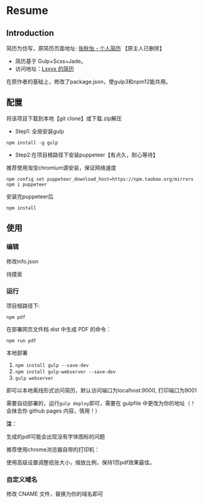 # Resume

## Introduction

简历为仿写，原简历页面地址: [张秋怡 - 个人简历](https://joyeecheung.github.io/resume/) 【原主人已删除】

- 简历基于 Gulp+Scss+Jade。  
- 访问地址：[Lxxyx 的简历](https://resume.lxxyx.cn)



在原作者的基础上，修改了package.json，使gulp3和npm12能共用。

## 配置

将该项目下载到本地【git clone】或下载.zip解压

- Step1: 全局安装gulp

```
npm install -g gulp
```

- Step2:在项目根路径下安装puppeteer【有点久，耐心等待】

推荐使用淘宝chromium源安装，保证网络速度

```
npm config set puppeteer_download_host=https://npm.taobao.org/mirrors
npm i puppeteer
```

安装完puppeteer后

```
npm install
```

## 使用

### 编辑

修改info.json

待摸索

### 运行

项目根路径下:

```
npm pdf
```

在部署网页文件档 dist 中生成 PDF 的命令：

```
npm run pdf
```



本地部署

1. `npm install gulp --save-dev`
2. `npm install gulp-webserver --save-dev`
3. `gulp webserver`

即可以本地离线形式访问简历，默认访问端口为localhost:9000, 打印端口为9001



需要自动部署的，运行`gulp deploy`即可，需要在 gulpfile 中更改为你的地址（！会抹去你 github pages 内容，慎用！）

__注__：

生成的pdf可能会出现没有字体图标的问题

推荐使用chrome浏览器自带的打印机：

使用高级设置调整纸张大小，缩放比例，保持1页pdf效果最佳。



### 自定义域名

修改 CNAME 文件，替换为你的域名即可

